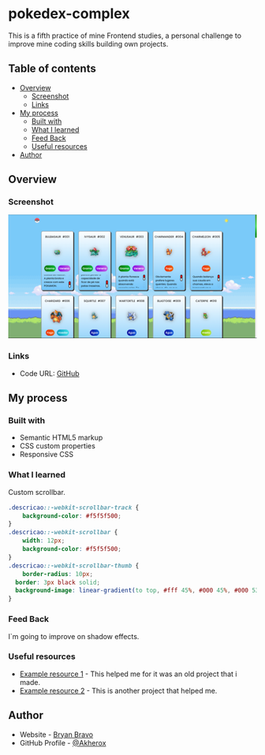 # pokedex-complex

This is a fifth practice of mine Frontend studies, a personal challenge to improve mine coding skills building own projects. 

## Table of contents

- [Overview](#overview)
  - [Screenshot](#screenshot)
  - [Links](#links)
- [My process](#my-process)
  - [Built with](#built-with)
  - [What I learned](#what-i-learned)
  - [Feed Back](#feed-back)
  - [Useful resources](#useful-resources)
- [Author](#author)

## Overview

### Screenshot

![](/src/assets/screenshot.png)

### Links

- Code URL: [GitHub](https://github.com/Akherox/tiny-portfolio)
<!-- - Live Site URL: [GitHub Pages](https://akherox.github.io/demon-slayer-slider/) -->

## My process

### Built with

- Semantic HTML5 markup
- CSS custom properties
- Responsive CSS

### What I learned

Custom scrollbar.

```css
.descricao::-webkit-scrollbar-track {
	background-color: #f5f5f500;
}
.descricao::-webkit-scrollbar {
	width: 12px;
	background-color: #f5f5f500;
}
.descricao::-webkit-scrollbar-thumb {
	border-radius: 10px;
  border: 3px black solid;
  background-image: linear-gradient(to top, #fff 45%, #000 45%, #000 53%, #FF0000 53%);
}
```

### Feed Back

I`m going to improve on shadow effects.

### Useful resources

- [Example resource 1](https://github.com/Akherox/marvel-pvp) - This helped me for it was an old project that i made.
- [Example resource 2](https://github.com/Akherox/tiny-portfolio) - This is another project that helped me.

## Author

- Website - [Bryan Bravo](https://www.linkedin.com/in/alex-bravo-008-mk)
- GitHub Profile - [@Akherox](https://github.com/Akherox)
